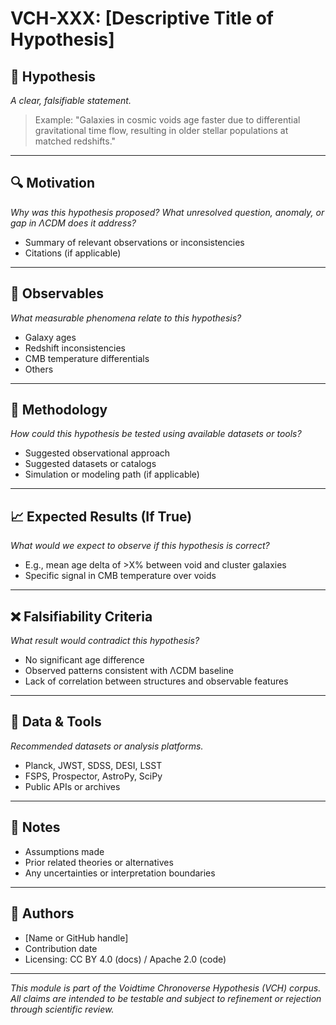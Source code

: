 # VCH-XXX: [Descriptive Title of Hypothesis]

## 🧠 Hypothesis
_A clear, falsifiable statement._

> Example: "Galaxies in cosmic voids age faster due to differential gravitational time flow, resulting in older stellar populations at matched redshifts."

---

## 🔍 Motivation
_Why was this hypothesis proposed? What unresolved question, anomaly, or gap in ΛCDM does it address?_

- Summary of relevant observations or inconsistencies
- Citations (if applicable)

---

## 🧪 Observables
_What measurable phenomena relate to this hypothesis?_

- Galaxy ages
- Redshift inconsistencies
- CMB temperature differentials
- Others

---

## 🔬 Methodology
_How could this hypothesis be tested using available datasets or tools?_

- Suggested observational approach
- Suggested datasets or catalogs
- Simulation or modeling path (if applicable)

---

## 📈 Expected Results (If True)
_What would we expect to observe if this hypothesis is correct?_

- E.g., mean age delta of >X% between void and cluster galaxies
- Specific signal in CMB temperature over voids

---

## ❌ Falsifiability Criteria
_What result would contradict this hypothesis?_

- No significant age difference
- Observed patterns consistent with ΛCDM baseline
- Lack of correlation between structures and observable features

---

## 🔗 Data & Tools
_Recommended datasets or analysis platforms._

- Planck, JWST, SDSS, DESI, LSST
- FSPS, Prospector, AstroPy, SciPy
- Public APIs or archives

---

## 📝 Notes
- Assumptions made
- Prior related theories or alternatives
- Any uncertainties or interpretation boundaries

---

## 👤 Authors
- [Name or GitHub handle]
- Contribution date
- Licensing: CC BY 4.0 (docs) / Apache 2.0 (code)

---

*This module is part of the Voidtime Chronoverse Hypothesis (VCH) corpus. All claims are intended to be testable and subject to refinement or rejection through scientific review.*

